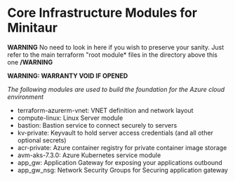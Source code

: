 # Core Infrastructure Modules for Minitaur

**WARNING**
No need to look in here if you wish to preserve your sanity.
Just refer to the main terraform "root module* files in the directory above this one
**/WARNING**

**WARNING: WARRANTY VOID IF OPENED**

*The following modules are used to build the foundation for the Azure cloud environment*

* terraform-azurerm-vnet: VNET definition and network layout
* compute-linux: Linux Server module
* bastion: Bastion service to connect securely to servers
* kv-private: Keyvault to hold server access credentials (and all other optional secrets)
* acr-private: Azure container registry for private container image storage
* avm-aks-7.3.0: Azure Kubernetes service module
* app_gw: Application Gateway for exposing your applications outbound
* app_gw_nsg: Network Security Groups for Securing application gateway
